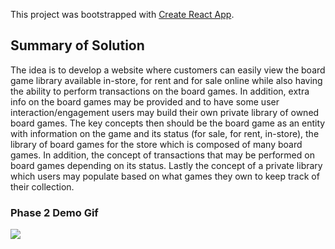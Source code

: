 This project was bootstrapped with [Create React App](https://github.com/facebook/create-react-app).

## Summary of Solution

The idea is to develop a website where customers can easily view the board game library available in-store, for rent and for sale online while also having the ability to perform transactions on the board games.
In addition, extra info on the board games may be provided and to have some user interaction/engagement users may build their own private library of owned board games. The key concepts then should be the board
game as an entity with information on the game and its status (for sale, for rent, in-store), the library of board games for the store which is composed of many board games. In addition, the concept of
transactions that may be performed on board games depending on its status. Lastly the concept of a private library which users may populate based on what games they own to keep track of their collection.



### Phase 2 Demo Gif

<img src= 'https://gfycat.com/FormalWellinformedDeinonychus' />
